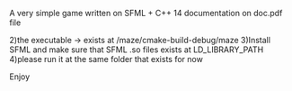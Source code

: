 A very simple game written on SFML + C++ 14
documentation on doc.pdf file



2)the executable -> exists at /maze/cmake-build-debug/maze
3)Install SFML and make sure that SFML .so files exists at LD_LIBRARY_PATH
4)please run it at the same folder that exists for now 

Enjoy


